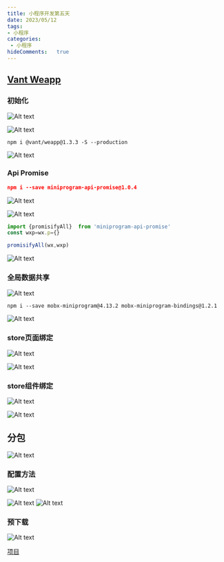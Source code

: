 ```yaml
---
title: 小程序开发第五天
date: 2023/05/12
tags:
- 小程序
categories:
 - 小程序
hideComments:   true 
---
```

##  [Vant Weapp](https://vant-contrib.gitee.io/vant-weapp/#/home)

### 初始化

![Alt text](../../.vuepress/public/applet/5/2.png)

![Alt text](../../.vuepress/public/applet/5/1.png)

~~~html
npm i @vant/weapp@1.3.3 -S --production
~~~

![Alt text](../../.vuepress/public/applet/5/3.png)


### Api Promise

~~~json
npm i --save miniprogram-api-promise@1.0.4
~~~
![Alt text](../../.vuepress/public/applet/5/4.png)

![Alt text](../../.vuepress/public/applet/5/5.png)

~~~js
import {promisifyAll}  from 'miniprogram-api-promise'
const wxp=wx.p={}

promisifyAll(wx,wxp)
~~~

![Alt text](../../.vuepress/public/applet/5/6.png)

### 全局数据共享

![Alt text](../../.vuepress/public/applet/5/7.png)

~~~html
npm i --save mobx-miniprogram@4.13.2 mobx-miniprogram-bindings@1.2.1
~~~

![Alt text](../../.vuepress/public/applet/5/8.png)

### store页面绑定
![Alt text](../../.vuepress/public/applet/5/9.png)


![Alt text](../../.vuepress/public/applet/5/10.png)

### store组件绑定
![Alt text](../../.vuepress/public/applet/5/11.png)

![Alt text](../../.vuepress/public/applet/5/12.png)

## 分包

![Alt text](../../.vuepress/public/applet/5/13.png)


### 配置方法
![Alt text](../../.vuepress/public/applet/5/14.png)

![Alt text](../../.vuepress/public/applet/5/15.png)
![Alt text](../../.vuepress/public/applet/5/16.png)


### 预下载
![Alt text](../../.vuepress/public/applet/5/17.png)

[项目](https://applet-base-api-t.itheima.net/docs-uni-shop/index.htm#%E9%A6%96%E9%A1%B5)